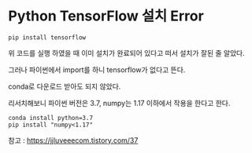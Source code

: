 # Python TensorFlow 설치 Error

```
pip install tensorflow
```

위 코드를 실행 하였을 때 이미 설치가 완료되어 있다고 떠서 설치가 잘된 줄 알았다.



그러나 파이썬에서 import를 하니 tensorflow가 없다고 뜬다. 



conda로 다운로드 받아도 되지 않았다.



리서치해보니 파이썬 버전은 3.7, numpy는 1.17 이하에서 작용을 한다고 한다. 

```
conda install python=3.7
pip install "numpy<1.17" 
```

참고 : <https://jjluveeecom.tistory.com/37>

